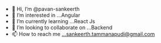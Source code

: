 - 👋 Hi, I’m @pavan-sankeerth
- 👀 I’m interested in ...Angular
- 🌱 I’m currently learning ...React Js
- 💞️ I’m looking to collaborate on ...Backend
- 📫 How to reach me ...sankeerth.tammanapudi@gmail.com

<!---
pavan-sankeerth/pavan-sankeerth is a ✨ special ✨ repository because its `README.md` (this file) appears on your GitHub profile.
You can click the Preview link to take a look at your changes.
--->
